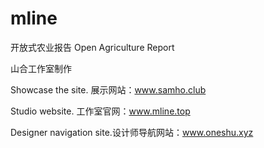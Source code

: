 # mline
开放式农业报告 Open Agriculture Report

山合工作室制作

Showcase the site. 展示网站：www.samho.club

Studio website. 工作室官网：www.mline.top

Designer navigation site.设计师导航网站：www.oneshu.xyz

